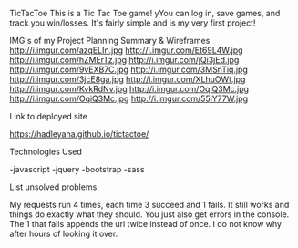 TicTacToe
This is a Tic Tac Toe game! yYou can log in, save games, and track you win/losses. It's fairly simple and is my very first project!

IMG's of my Project Planning Summary & Wireframes
http://i.imgur.com/azqELIn.jpg
http://i.imgur.com/Et69L4W.jpg
http://i.imgur.com/hZMErTz.jpg
http://i.imgur.com/jQi3jEd.jpg
http://i.imgur.com/9vEXB7C.jpg
http://i.imgur.com/3MSnTiq.jpg
http://i.imgur.com/3jcE8ga.jpg
http://i.imgur.com/XLhuOWt.jpg
http://i.imgur.com/KvkRdNv.jpg
http://i.imgur.com/OqiQ3Mc.jpg
http://i.imgur.com/OqiQ3Mc.jpg
http://i.imgur.com/55iY77W.jpg

Link to deployed site

https://hadleyana.github.io/tictactoe/

Technologies Used

-javascript
-jquery
-bootstrap
-sass

List unsolved problems

My requests run 4 times, each time 3 succeed and 1 fails. It still works and things do exactly what they should. You just also get errors in the console. The 1 that fails appends the url twice instead of once. I do not know why after hours of looking it over.

